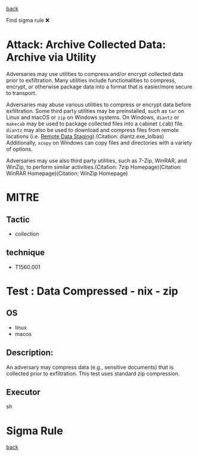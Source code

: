
[back](../index.md)

Find sigma rule :x: 

# Attack: Archive Collected Data: Archive via Utility 

Adversaries may use utilities to compress and/or encrypt collected data prior to exfiltration. Many utilities include functionalities to compress, encrypt, or otherwise package data into a format that is easier/more secure to transport.

Adversaries may abuse various utilities to compress or encrypt data before exfiltration. Some third party utilities may be preinstalled, such as <code>tar</code> on Linux and macOS or <code>zip</code> on Windows systems. On Windows, <code>diantz</code> or <code> makecab</code> may be used to package collected files into a cabinet (.cab) file. <code>diantz</code> may also be used to download and compress files from remote locations (i.e. [Remote Data Staging](https://attack.mitre.org/techniques/T1074/002)).(Citation: diantz.exe_lolbas) Additionally, <code>xcopy</code> on Windows can copy files and directories with a variety of options.

Adversaries may use also third party utilities, such as 7-Zip, WinRAR, and WinZip, to perform similar activities.(Citation: 7zip Homepage)(Citation: WinRAR Homepage)(Citation: WinZip Homepage)

# MITRE
## Tactic
  - collection


## technique
  - T1560.001


# Test : Data Compressed - nix - zip
## OS
  - linux
  - macos


## Description:
An adversary may compress data (e.g., sensitive documents) that is collected prior to exfiltration. This test uses standard zip compression.


## Executor
sh

# Sigma Rule


[back](../index.md)
